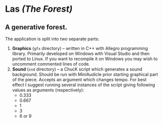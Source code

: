 # Las *(The Forest)*
## A generative forest.

The application is split into two separate parts:

 1. **Graphics** (`gfx` directory) – written in C++ with Allegro programming library. Primarily developed on Windows with Visual Studio and then ported to Linux. If you want to recompile it on Windows you may wish to uncomment commented lines of code.
 2. **Sound** (`snd` directory) – a ChucK script which generates a sound background. Should be run with MiniAudicle prior starting graphical part of the piece. Accepts an argument which changes tempo. For best effect I suggest running several instances of the script giving following values as arguments (respectively):
    * 0.333
    * 0.667
    * 1
    * 3
    * 6 or 9
